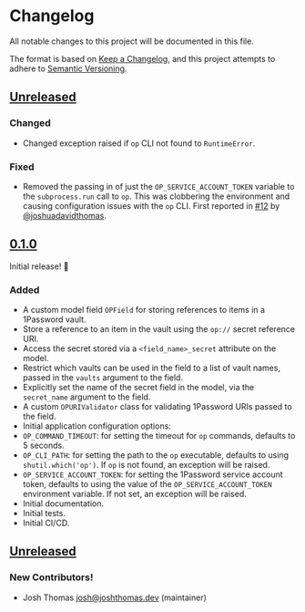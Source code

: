 # Changelog

All notable changes to this project will be documented in this file.

The format is based on [Keep a Changelog](https://keepachangelog.com/en/1.0.0/),
and this project attempts to adhere to [Semantic Versioning](https://semver.org/spec/v2.0.0.html).

<!--
## [${version}]
### Added - for new features
### Changed - for changes in existing functionality
### Deprecated - for soon-to-be removed features
### Removed - for now removed features
### Fixed - for any bug fixes
### Security - in case of vulnerabilities
[${version}]: https://github.com/westerveltco/django-opfield/releases/tag/v${version}
-->

## [Unreleased]

### Changed

-   Changed exception raised if `op` CLI not found to `RuntimeError`.

### Fixed

-   Removed the passing in of just the `OP_SERVICE_ACCOUNT_TOKEN` variable to the `subprocess.run` call to `op`. This was clobbering the environment and causing configuration issues with the `op` CLI. First reported in [#12](https://github.com/westerveltco/django-opfield/issues/12) by [@joshuadavidthomas](https://github.com/joshuadavidthomas).

## [0.1.0]

Initial release! 🎉

### Added

-   A custom model field `OPField` for storing references to items in a 1Password vault.
  -   Store a reference to an item in the vault using the `op://` secret reference URI.
  -   Access the secret stored via a `<field_name>_secret` attribute on the model.
  -   Restrict which vaults can be used in the field to a list of vault names, passed in the `vaults` argument to the field.
  -   Explicitly set the name of the secret field in the model, via the `secret_name` argument to the field.
-   A custom `OPURIValidator` class for validating 1Password URIs passed to the field.
-   Initial application configuration options:
  -   `OP_COMMAND_TIMEOUT`: for setting the timeout for `op` commands, defaults to 5 seconds.
  -   `OP_CLI_PATH`: for setting the path to the `op` executable, defaults to using `shutil.which('op')`. If `op` is not found, an exception will be raised.
  -   `OP_SERVICE_ACCOUNT_TOKEN`: for setting the 1Password service account token, defaults to using the value of the `OP_SERVICE_ACCOUNT_TOKEN` environment variable. If not set, an exception will be raised.
-   Initial documentation.
-   Initial tests.
-   Initial CI/CD.

## [Unreleased]

### New Contributors!

- Josh Thomas <josh@joshthomas.dev> (maintainer)

[unreleased]: https://github.com/westerveltco/django-opfield/compare/v0.1.0...HEAD
[0.1.0]: https://github.com/westerveltco/django-opfield/releases/tag/v0.1.0
